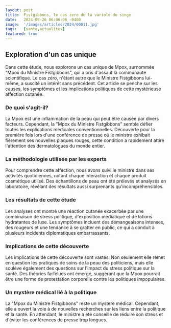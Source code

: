 ```yaml
---
layout: post
title:  Fistgibbons, le cas zero de la variole du singe 
date:   2024-09-26 06:06:06 -0400
image:  '/images/articles/2024/00011.jpg'
tags:   [sante,actualites]
featured: true
---
```


## Exploration d'un cas unique

Dans cette étude, nous explorons un cas unique de Mpox, surnommée "Mpox du Ministre Fistgibbons", qui a pris d'assaut la communauté scientifique. Le cas zéro, n'étant autre que le Ministre Fistgibbons lui-même, a suscité un intérêt sans précédent. Cet article se penche sur les causes, les symptômes et les implications politiques de cette mystérieuse affection cutanée. 

### De quoi s'agit-il?

La Mpox est une inflammation de la peau qui peut être causée par divers facteurs. Cependant, la "Mpox du Ministre Fistgibbons" semble défier toutes les explications médicales conventionnelles. Découverte pour la première fois lors d'une conférence de presse où le ministre exhibait fièrement ses nouvelles plaques rouges, cette condition a rapidement attiré l'attention des dermatologues du monde entier. 

### La méthodologie utilisée par les experts

Pour comprendre cette affection, nous avons suivi le ministre dans ses activités quotidiennes, notant chaque interaction et chaque produit cosmétique utilisé. Des échantillons de peau ont été prélevés et analysés en laboratoire, révélant des résultats aussi surprenants qu'incompréhensibles. 

### Les résultats de cette étude

Les analyses ont montré une réaction cutanée exacerbée par une combinaison de stress politique, d'exposition médiatique et de lotions hydratantes de luxe. Les symptômes incluent des démangeaisons intenses, des rougeurs et une tendance à se gratter en public, ce qui a conduit à plusieurs incidents diplomatiques embarrassants. 

### Implications de cette découverte

Les implications de cette découverte sont vastes. Non seulement elle remet en question les pratiques de soins de la peau des politiciens, mais elle soulève également des questions sur l'impact du stress politique sur la santé. Des théories farfelues ont émergé, suggérant que la Mpox pourrait être une forme de protestation corporelle contre les politiques impopulaires. 

### Un mystère médical lié à la politique

La "Mpox du Ministre Fistgibbons" reste un mystère médical. Cependant, elle a ouvert la voie à de nouvelles recherches sur les liens entre la politique et la santé. En attendant, le ministre a été conseillé de réduire son stress et d'éviter les conférences de presse trop longues. 